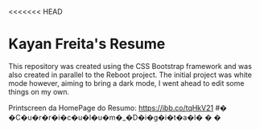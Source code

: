 <<<<<<< HEAD
# Kayan Freita's Resume
This repository was created using the CSS Bootstrap framework and was also created in parallel to the Reboot project.
The initial project was white mode however, aiming to bring a dark mode, I went ahead to edit some things on my own.

Printscreen da HomePage do Resumo: https://ibb.co/tqHkV21
#� �C�u�r�r�i�c�u�l�u�m�_�D�i�g�i�t�a�l�
�
�
